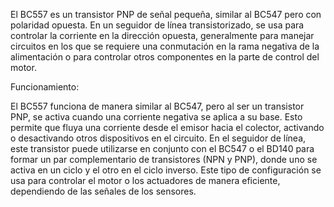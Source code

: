 El BC557 es un transistor PNP de señal pequeña, similar al BC547 pero con polaridad opuesta. En un seguidor de línea transistorizado, se usa para controlar la corriente en la dirección opuesta, generalmente para manejar circuitos en los que se requiere una conmutación en la rama negativa de la alimentación o para controlar otros componentes en la parte de control del motor.

Funcionamiento:

El BC557 funciona de manera similar al BC547, pero al ser un transistor PNP, se activa cuando una corriente negativa se aplica a su base. Esto permite que fluya una corriente desde el emisor hacia el colector, activando o desactivando otros dispositivos en el circuito. En el seguidor de línea, este transistor puede utilizarse en conjunto con el BC547 o el BD140 para formar un par complementario de transistores (NPN y PNP), donde uno se activa en un ciclo y el otro en el ciclo inverso. Este tipo de configuración se usa para controlar el motor o los actuadores de manera eficiente, dependiendo de las señales de los sensores.
